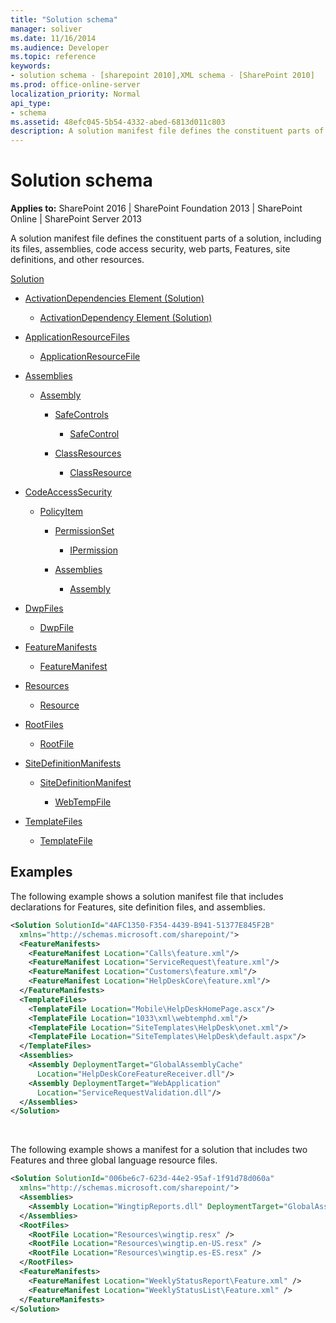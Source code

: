 ```yaml
---
title: "Solution schema"
manager: soliver
ms.date: 11/16/2014
ms.audience: Developer
ms.topic: reference
keywords:
- solution schema - [sharepoint 2010],XML schema - [SharePoint 2010]
ms.prod: office-online-server
localization_priority: Normal
api_type:
- schema
ms.assetid: 48efc045-5b54-4332-abed-6813d011c803
description: A solution manifest file defines the constituent parts of a solution, including its files, assemblies, code access security, web parts, Features, site definitions, and other resources.
---
```


# Solution schema

**Applies to:** SharePoint 2016 | SharePoint Foundation 2013 | SharePoint Online | SharePoint Server 2013
  
A solution manifest file defines the constituent parts of a solution, including its files, assemblies, code access security, web parts, Features, site definitions, and other resources.
  
[Solution](solution-element-solution.md) 
  
- [ActivationDependencies Element (Solution)](activationdependencies-element-solution.md)
  
  - [ActivationDependency Element (Solution)](activationdependency-element-solution.md)
  
- [ApplicationResourceFiles](applicationresourcefiles-element-solution.md)
  
  - [ApplicationResourceFile](applicationresourcefile-element-solution.md)
  
- [Assemblies](assemblies-element-solutionassemblies.md)
  
  - [Assembly](assembly-element-solutionassemblies.md)
  
    - [SafeControls](safecontrols-element-solution.md)
  
      - [SafeControl](safecontrol-element-solution.md)
  
    - [ClassResources](classresources-element-solution.md)
  
      - [ClassResource](classresource-element-solution.md)
  
- [CodeAccessSecurity](codeaccesssecurity-element-solution.md)
  
  - [PolicyItem](policyitem-element-solution.md)
  
    - [PermissionSet](permissionset-element-solution.md)
  
      - [IPermission](ipermission-element-solution.md)
  
    - [Assemblies](assemblies-element-solutioncodeaccesssecurity.md)
  
      - [Assembly](assembly-element-solutioncodeaccesssecurity.md)
  
- [DwpFiles](dwpfiles-element-solution.md)
  
  - [DwpFile](dwpfile-element-solution.md)
  
- [FeatureManifests](featuremanifests-element-solution.md)
  
  - [FeatureManifest](featuremanifest-element-solution.md)
  
- [Resources](resources-element-solution.md)
  
  - [Resource](resource-element-solution.md)
  
- [RootFiles](rootfiles-element-solution.md)
  
  - [RootFile](rootfile-element-solution.md)
  
- [SiteDefinitionManifests](sitedefinitionmanifests-element-solution.md)
  
  - [SiteDefinitionManifest](sitedefinitionmanifest-element-solution.md)
  
    - [WebTempFile](webtempfile-element-solution.md)
  
- [TemplateFiles](templatefiles-element-solution.md)
  
  - [TemplateFile](templatefile-element-solution.md)
  
## Examples

The following example shows a solution manifest file that includes declarations for Features, site definition files, and assemblies.
  
```XML
<Solution SolutionId="4AFC1350-F354-4439-B941-51377E845F2B" 
  xmlns="http://schemas.microsoft.com/sharepoint/">
  <FeatureManifests>
    <FeatureManifest Location="Calls\feature.xml"/>
    <FeatureManifest Location="ServiceRequest\feature.xml"/>
    <FeatureManifest Location="Customers\feature.xml"/>
    <FeatureManifest Location="HelpDeskCore\feature.xml"/>
  </FeatureManifests>
  <TemplateFiles>
    <TemplateFile Location="Mobile\HelpDeskHomePage.ascx"/>
    <TemplateFile Location="1033\xml\webtemphd.xml"/>
    <TemplateFile Location="SiteTemplates\HelpDesk\onet.xml"/>
    <TemplateFile Location="SiteTemplates\HelpDesk\default.aspx"/>
  </TemplateFiles>
  <Assemblies>
    <Assembly DeploymentTarget="GlobalAssemblyCache"
      Location="HelpDeskCoreFeatureReceiver.dll"/>
    <Assembly DeploymentTarget="WebApplication"
      Location="ServiceRequestValidation.dll"/>
  </Assemblies>
</Solution>
```

<br/>

The following example shows a manifest for a solution that includes two Features and three global language resource files.
  
```XML
<Solution SolutionId="006be6c7-623d-44e2-95af-1f91d78d060a"
  xmlns="http://schemas.microsoft.com/sharepoint/">
  <Assemblies>
    <Assembly Location="WingtipReports.dll" DeploymentTarget="GlobalAssemblyCache" />
  </Assemblies>
  <RootFiles>
    <RootFile Location="Resources\wingtip.resx" />
    <RootFile Location="Resources\wingtip.en-US.resx" />
    <RootFile Location="Resources\wingtip.es-ES.resx" />
  </RootFiles>
  <FeatureManifests>
    <FeatureManifest Location="WeeklyStatusReport\Feature.xml" />
    <FeatureManifest Location="WeeklyStatusList\Feature.xml" />
  </FeatureManifests>
</Solution>
```


